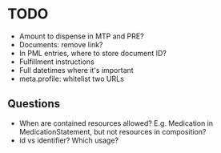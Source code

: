 # TODO

- Amount to dispense in MTP and PRE?
- Documents: remove link?
- In PML entries, where to store document ID?
- Fulfillment instructions
- Full datetimes where it's important
- meta.profile: whitelist two URLs

## Questions

- When are contained resources allowed? E.g. Medication in MedicationStatement, but not resources in composition?
- id vs identifier? Which usage?
